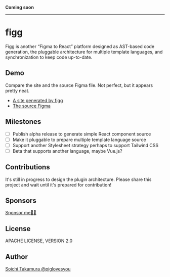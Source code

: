 **Coming soon**

---
# figg

Figg is another “Figma to React” platform designed as AST-based code generation, the pluggable architecture for multiple template languages, and synchronization to keep code up-to-date.

## Demo

Compare the site and the source Figma file. Not perfect, but it appears pretty neat.

* [A site generated by figg](https://piglovesyou.github.io/figg/patagonia/)
* [The source Figma](https://www.figma.com/file/pC6EOjjdZpS7PVsPTgjNLL/Patagonia?node-id=1%3A4)

## Milestones

- [ ] Publish alpha release to generate simple React component source
- [ ] Make it pluggable to prepare multiple template language source
- [ ] Support another Stylesheet strategy perhaps to support Tailwind CSS
- [ ] Beta that supports another language, maybe Vue.js?

## Contributions

It's still in progress to design the plugin architecture. Please share this project and wait until it's prepared for contribution!

## Sponsors

[Sponsor me🍦🥶](https://github.com/sponsors/piglovesyou)

## License

APACHE LICENSE, VERSION 2.0

## Author

[Soichi Takamura @piglovesyou](https://github.com/piglovesyou/)
